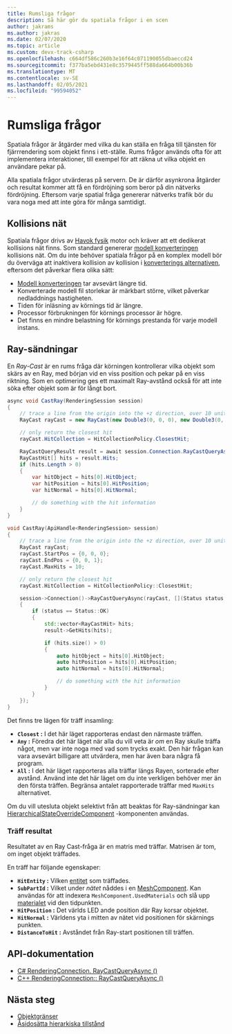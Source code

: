 ```yaml
---
title: Rumsliga frågor
description: Så här gör du spatiala frågor i en scen
author: jakrams
ms.author: jakras
ms.date: 02/07/2020
ms.topic: article
ms.custom: devx-track-csharp
ms.openlocfilehash: c664df586c260b3e16f64c071190055dbaeccd24
ms.sourcegitcommit: f377ba5ebd431e8c3579445ff588da664b00b36b
ms.translationtype: MT
ms.contentlocale: sv-SE
ms.lasthandoff: 02/05/2021
ms.locfileid: "99594052"
---
```

# <a name="spatial-queries"></a>Rumsliga frågor

Spatiala frågor är åtgärder med vilka du kan ställa en fråga till tjänsten för fjärrrendering som objekt finns i ett-ställe. Rums frågor används ofta för att implementera interaktioner, till exempel för att räkna ut vilka objekt en användare pekar på.

Alla spatiala frågor utvärderas på servern. De är därför asynkrona åtgärder och resultat kommer att få en fördröjning som beror på din nätverks fördröjning. Eftersom varje spatial fråga genererar nätverks trafik bör du vara noga med att inte göra för många samtidigt.

## <a name="collision-meshes"></a>Kollisions nät

Spatiala frågor drivs av [Havok fysik](https://www.havok.com/products/havok-physics) motor och kräver att ett dedikerat kollisions nät finns. Som standard genererar [modell konverteringen](../../how-tos/conversion/model-conversion.md) kollisions nät. Om du inte behöver spatiala frågor på en komplex modell bör du överväga att inaktivera kollision av kollision i [konverterings alternativen](../../how-tos/conversion/configure-model-conversion.md), eftersom det påverkar flera olika sätt:

* [Modell konverteringen](../../how-tos/conversion/model-conversion.md) tar avsevärt längre tid.
* Konverterade modell fil storlekar är märkbart större, vilket påverkar nedladdnings hastigheten.
* Tiden för inläsning av körnings tid är längre.
* Processor förbrukningen för körnings processor är högre.
* Det finns en mindre belastning för körnings prestanda för varje modell instans.

## <a name="ray-casts"></a>Ray-sändningar

En *Ray-Cast* är en rums fråga där körningen kontrollerar vilka objekt som skärs av en Ray, med början vid en viss position och pekar på en viss riktning. Som en optimering ges ett maximalt Ray-avstånd också för att inte söka efter objekt som är för långt bort.

```cs
async void CastRay(RenderingSession session)
{
    // trace a line from the origin into the +z direction, over 10 units of distance.
    RayCast rayCast = new RayCast(new Double3(0, 0, 0), new Double3(0, 0, 1), 10);

    // only return the closest hit
    rayCast.HitCollection = HitCollectionPolicy.ClosestHit;

    RayCastQueryResult result = await session.Connection.RayCastQueryAsync(rayCast);
    RayCastHit[] hits = result.Hits;
    if (hits.Length > 0)
    {
        var hitObject = hits[0].HitObject;
        var hitPosition = hits[0].HitPosition;
        var hitNormal = hits[0].HitNormal;

        // do something with the hit information
    }
}
```

```cpp
void CastRay(ApiHandle<RenderingSession> session)
{
    // trace a line from the origin into the +z direction, over 10 units of distance.
    RayCast rayCast;
    rayCast.StartPos = {0, 0, 0};
    rayCast.EndPos = {0, 0, 1};
    rayCast.MaxHits = 10;

    // only return the closest hit
    rayCast.HitCollection = HitCollectionPolicy::ClosestHit;

    session->Connection()->RayCastQueryAsync(rayCast, [](Status status, ApiHandle<RayCastQueryResult> result)
    {
        if (status == Status::OK)
        {
            std::vector<RayCastHit> hits;
            result->GetHits(hits);

            if (hits.size() > 0)
            {
                auto hitObject = hits[0].HitObject;
                auto hitPosition = hits[0].HitPosition;
                auto hitNormal = hits[0].HitNormal;

                // do something with the hit information
            }
        }
    });
}
```


Det finns tre lägen för träff insamling:

* **`Closest` :** I det här läget rapporteras endast den närmaste träffen.
* **`Any` :** Föredra det här läget när alla du vill veta är *om* en Ray skulle träffa något, men var inte noga med vad som trycks exakt. Den här frågan kan vara avsevärt billigare att utvärdera, men har även bara några få program.
* **`All` :** I det här läget rapporteras alla träffar längs Rayen, sorterade efter avstånd. Använd inte det här läget om du inte verkligen behöver mer än den första träffen. Begränsa antalet rapporterade träffar med `MaxHits` alternativet.

Om du vill utesluta objekt selektivt från att beaktas för Ray-sändningar kan [HierarchicalStateOverrideComponent](override-hierarchical-state.md) -komponenten användas.

<!--
The CollisionMask allows the query to consider or ignore some objects based on their collision layer. If an object has layer L, it will be hit only if the mask has bit L set.
It is useful in case you want to ignore objects, for instance when setting an object transparent, and trying to select another object behind it.
TODO : Add an API to make that possible.
-->

### <a name="hit-result"></a>Träff resultat

Resultatet av en Ray Cast-fråga är en matris med träffar. Matrisen är tom, om inget objekt träffades.

En träff har följande egenskaper:

* **`HitEntity` :** Vilken [entitet](../../concepts/entities.md) som träffades.
* **`SubPartId` :** Vilket under *nätet* nåddes i en [MeshComponent](../../concepts/meshes.md). Kan användas för att indexera `MeshComponent.UsedMaterials` och slå upp [materialet](../../concepts/materials.md) vid den tidpunkten.
* **`HitPosition` :** Det världs LED ande position där Ray korsar objektet.
* **`HitNormal` :** Världens yta i mitten av nätet vid positionen för skärnings punkten.
* **`DistanceToHit` :** Avståndet från Ray-start positionen till träffen.

## <a name="api-documentation"></a>API-dokumentation

* [C# RenderingConnection. RayCastQueryAsync ()](/dotnet/api/microsoft.azure.remoterendering.renderingconnection.raycastqueryasync)
* [C++ RenderingConnection:: RayCastQueryAsync ()](/cpp/api/remote-rendering/renderingconnection#raycastqueryasync)

## <a name="next-steps"></a>Nästa steg

* [Objektgränser](../../concepts/object-bounds.md)
* [Åsidosätta hierarkiska tillstånd](override-hierarchical-state.md)